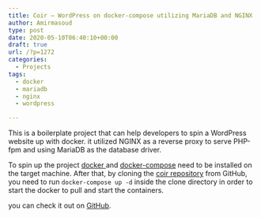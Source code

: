 ```yaml
---
title: Coir – WordPress on docker-compose utilizing MariaDB and NGINX
author: Amirmasoud
type: post
date: 2020-05-10T06:40:10+00:00
draft: true
url: /?p=1272
categories:
  - Projects
tags:
  - docker
  - mariadb
  - nginx
  - wordpress

---
```

This is a boilerplate project that can help developers to spin a WordPress website up with docker. it utilized NGINX as a reverse proxy to serve PHP-fpm and using MariaDB as the database driver.

To spin up the project <a rel="noreferrer noopener" href="https://www.docker.com/" target="_blank">docker </a>and [docker-compose][1] need to be installed on the target machine. After that, by cloning the <a rel="noreferrer noopener" href="https://github.com/amirmasoud/coir" target="_blank">coir repository</a> from GitHub, you need to run `docker-compose up -d` inside the clone directory in order to start the docker to pull and start the containers.

you can check it out on [GitHub][2].

 [1]: https://docs.docker.com/compose/
 [2]: https://github.com/amirmasoud/coir